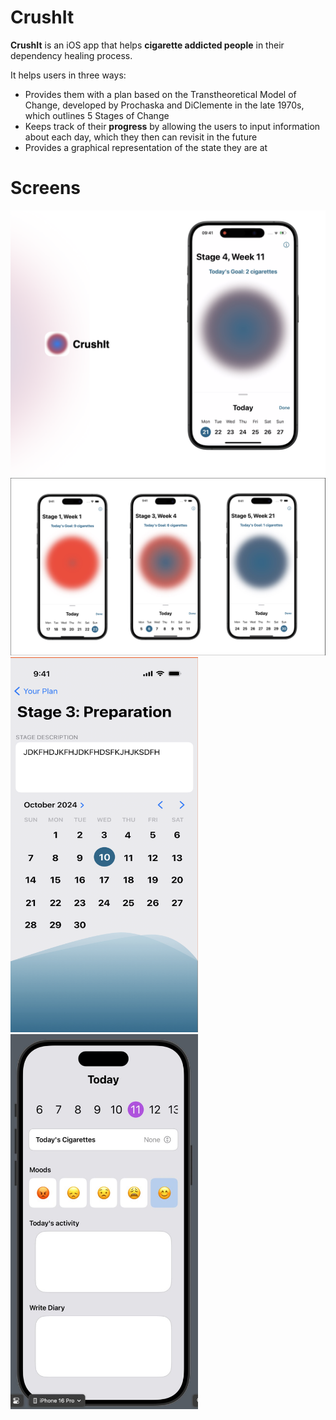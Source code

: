 # CrushIt

**CrushIt** is an iOS app that helps **cigarette addicted people** in their dependency healing process. 

It helps users in three ways:
- Provides them with a plan based on the Transtheoretical Model of Change, developed by Prochaska and DiClemente in the late 1970s, which outlines 5 Stages of Change 
- Keeps track of their **progress** by allowing the users to input information about each day, which they then can revisit in the future
- Provides a graphical representation of the state they are at

# Screens

![Screen 1](https://github.com/fabiofranzese/CrushIt/blob/main/Screens/app_preview.png)
![Screen 2](https://github.com/fabiofranzese/CrushIt/blob/main/Screens/Different-screens.png)
<img src="https://github.com/fabiofranzese/CrushIt/blob/main/Screens/Preperation.png" alt="Screen 3" width="300" height="600">
<img src="https://github.com/fabiofranzese/CrushIt/blob/main/Screens/activity_preview.jpeg" alt="Screen 4" width="300" height="600">
